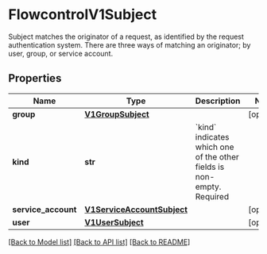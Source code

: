 # FlowcontrolV1Subject

Subject matches the originator of a request, as identified by the request authentication system. There are three ways of matching an originator; by user, group, or service account.
## Properties
Name | Type | Description | Notes
------------ | ------------- | ------------- | -------------
**group** | [**V1GroupSubject**](V1GroupSubject.md) |  | [optional] 
**kind** | **str** | &#x60;kind&#x60; indicates which one of the other fields is non-empty. Required | 
**service_account** | [**V1ServiceAccountSubject**](V1ServiceAccountSubject.md) |  | [optional] 
**user** | [**V1UserSubject**](V1UserSubject.md) |  | [optional] 

[[Back to Model list]](../README.md#documentation-for-models) [[Back to API list]](../README.md#documentation-for-api-endpoints) [[Back to README]](../README.md)


